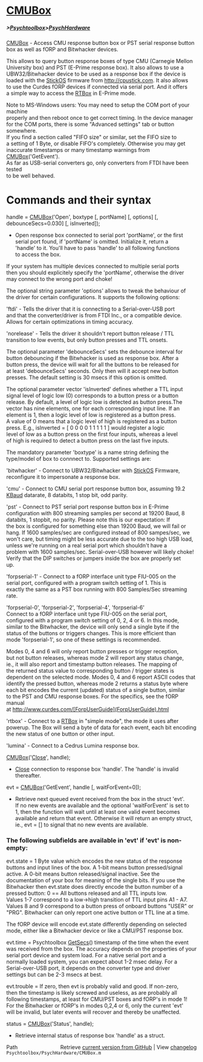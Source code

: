 # [CMUBox](CMUBox)
##### >[Psychtoolbox](Psychtoolbox)>[PsychHardware](PsychHardware)

[CMUBox](CMUBox) - Access CMU response button box or PST serial response button box as well as fORP and Bitwhacker devices.  
  
This allows to query button response boxes of type CMU (Carnegie Mellon  
University box) and PST (E-Prime response box). It also allows to use a  
UBW32/Bitwhacker device to be used as a response box if the device is  
loaded with the [StickOS](StickOS) firmware from http://cpustick.com. It also allows  
to use the Curdes fORP devices if connected via serial port. And it offers  
a simple way to access the [RTBox](RTBox) in E-Prime mode.  
  
Note to MS-Windows users: You may need to setup the COM port of your machine  
properly and then reboot once to get correct timing. In the device manager  
for the COM ports, there is some "Advanced settings" tab or button somewhere.  
If you find a section called "FIFO size" or similar, set the FIFO size to  
a setting of 1 Byte, or disable FIFO's completely. Otherwise you may get  
inaccurate timestamps or many timestamp warnings from [CMUBox](CMUBox)('GetEvent').  
As far as USB-serial converters go, only converters from FTDI have been tested  
to be well behaved.  
  
  
# Commands and their syntax  
  
handle = [CMUBox](CMUBox)('Open', boxtype [, portName] [, options] [, debounceSecs=0.030] [, isInverted]);  
- Open response box connected to serial port 'portName', or the first  
serial port found, if 'portName' is omitted. Initialize it, return a  
'handle' to it. You'll have to pass 'handle' to all following functions  
to access the box.  
  
If your system has multiple devices connected to multiple serial ports  
then you should explicitely specify the 'portName', otherwise the driver  
may connect to the wrong port and choke!  
  
The optional string parameter 'options' allows to tweak the behaviour of  
the driver for certain configurations. It supports the following options:  
  
'ftdi' - Tells the driver that it is connecting to a Serial-over-USB port  
and that the converter/driver is from FTDI Inc., or a compatible device.  
Allows for certain optimizations in timing accuracy.  
  
'norelease' - Tells the driver it shouldn't report button release / TTL  
transition to low events, but only button presses and TTL onsets.  
  
  
The optional parameter 'debounceSecs' sets the debounce interval for  
button debouncing if the Bitwhacker is used as response box. After a  
button press, the device will wait for all the buttons to be released for  
at least 'debounceSecs' seconds. Only then will it accept new button  
presses. The default setting is 30 msecs if this option is omitted.  
  
  
The optional parameter vector 'isInverted' defines whether a TTL input  
signal level of logic low (0) corresponds to a button press or a button  
release. By default, a level of logic low is detected as button press.The  
vector has nine elements, one for each corresponding input line. If an  
element is 1, then a logic level of low is registered as a button press.  
A value of 0 means that a logic level of high is registered as a button  
press. E.g., isInverted = [ 0 0 0 0 1 1 1 1 1 ] would register a logic  
level of low as a button press on the first four inputs, whereas a level  
of high is required to detect a button press on the last five inputs.   
  
  
The mandatory parameter 'boxtype' is a name string defining the  
type/model of box to connnect to. Supported settings are:  
  
'bitwhacker' - Connect to UBW32/Bitwhacker with [StickOS](StickOS) Firmware,  
reconfigure it to impersonate a response box.  
  
'cmu' - Connect to CMU serial port response button box, assuming 19.2  
[KBaud](KBaud) datarate, 8 databits, 1 stop bit, odd parity.  
  
'pst' - Connect to PST serial port response button box in E-Prime  
configuration with 800 streaming samples per second at 19200 Baud, 8  
databits, 1 stopbit, no parity. Please note this is our expectation: If  
the box is configured for something else than 19200 Baud, we will fail or  
hang. If 1600 samples/sec are configured instead of 800 sampes/sec, we  
won't care, but timing might be less accurate due to the too high USB load,  
unless we're running on a real serial port which shouldn't have a  
problem with 1600 samples/sec. Serial-over-USB however will likely choke!  
Verify that the DIP switches or jumpers inside the box are properly set  
up.  
  
'forpserial-1' - Connect to a fORP interface unit type FIU-005 on the  
serial port, configured with a program switch setting of 1. This is  
exactly the same as a PST box running with 800 Samples/Sec streaming  
rate.  
  
'forpserial-0', 'forpserial-2', 'forpserial-4', 'forpserial-6'  
Connect to a fORP interface unit type FIU-005 on the serial port,  
configured with a program switch setting of 0, 2, 4 or 6. In this mode,  
similar to the Bitwhacker, the device will only send a single byte if the  
status of the buttons or triggers changes. This is more efficient than  
mode 'forpserial-1', so one of these settings is recommended.  
  
Modes 0, 4 and 6 will only report button presses or trigger reception,  
but not button releases, whereas mode 2 will report any status change,  
ie., it will also report and timestamp button releases. The mapping of  
the returned status value to corresponding button / trigger states is  
dependent on the selected mode. Modes 0, 4 and 6 report ASCII codes that  
identify the pressed button, whereas mode 2 returns a status byte where  
each bit encodes the current (updated) status of a single button, similar  
to the PST and CMU response boxes. For the specifics, see the fORP manual  
at http://www.curdes.com/[ForpUserGuide](ForpUserGuide).html  
  
'rtbox' - Connect to a [RTBox](RTBox) in "simple mode", the mode it uses after  
powerup. The Box will send a byte of data for each event, each bit encoding  
the new status of one button or other input.  
  
'lumina' - Connect to a Cedrus Lumina response box.  
  
  
[CMUBox](CMUBox)('[Close](Close)', handle);  
- [Close](Close) connection to response box 'handle'. The 'handle' is invalid  
thereafter.  
  
  
evt = [CMUBox](CMUBox)('GetEvent', handle [, waitForEvent=0]);  
- Retrieve next queued event received from the box in the struct 'evt'.  
If no new events are available and the optional 'waitForEvent' is set to  
1, then the function will wait until at least one valid event becomes  
available and return that event. Otherwise it will return an empty struct,  
ie., evt = [] to signal that no new events are available.  
  
### The following subfields are available in 'evt' if 'evt' is non-empty:  
  
evt.state = 1 Byte value which encodes the new status of the response  
buttons and input lines of the box. A 1-bit means button pressed/signal  
active. A 0-bit means button released/signal inactive. See the  
documentation of your box for meaning of the single bits. If you use the  
Bitwhacker then evt.state does directly encode the button number of a  
pressed button: 0 == All buttons released and all TTL inputs low.  
Values 1-7 correspond to a low-\>high transition of TTL input pins A1 - A7.  
Values 8 and 9 correspond to a button press of onboard buttons "USER" or  
"PRG". Bitwhacker can only report one active button or TTL line at a time.  
  
The fORP device will encode evt.state differently depending on selected  
mode, either like a Bitwhacker device or like a CMU/PST response box.  
  
evt.time  = Psychtoolbox [GetSecs](GetSecs)() timestamp of the time when the event  
was received from the box. The accuracy depends on the properties of your  
serial port device and system load. For a native serial port and a  
normally loaded system, you can expect about 1-2 msec delay. For a  
Serial-over-USB port, it depends on the converter type and driver  
settings but can be 2-3 msecs at best.  
  
evt.trouble = If zero, then evt is probably valid and good. If non-zero,  
then the timestamp is likely screwed and useless, as are probably all  
following timestamps, at least for CMU/PST boxes and fORP's in mode 1!  
For the Bitwhacker or fORP's in modes 0,2,4 or 6, only the current 'evt'  
will be invalid, but later events will recover and thereby be unaffected.  
  
  
status = [CMUBox](CMUBox)('Status', handle);  
- Retrieve internal status of response box 'handle' as a struct.  
  
  




<div class="code_header" style="text-align:right;">
  <span style="float:left;">Path&nbsp;&nbsp;</span> <span class="counter">Retrieve <a href=
  "https://raw.github.com/Psychtoolbox-3/Psychtoolbox-3/beta/Psychtoolbox/PsychHardware/CMUBox.m">current version from GitHub</a> | View <a href=
  "https://github.com/Psychtoolbox-3/Psychtoolbox-3/commits/beta/Psychtoolbox/PsychHardware/CMUBox.m">changelog</a></span>
</div>
<div class="code">
  <code>Psychtoolbox/PsychHardware/CMUBox.m</code>
</div>


